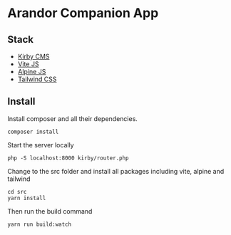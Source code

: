 # Arandor Companion App

## Stack
- [Kirby CMS](https://getkirby.com)
- [Vite JS](https://vitejs.dev)
- [Alpine JS](https://alpinejs.dev)
- [Tailwind CSS](https://tailwindcss.com)

## Install

Install composer and all their dependencies.

    composer install

Start the server locally

    php -S localhost:8000 kirby/router.php

Change to the src folder and install all packages including vite, alpine and tailwind

    cd src
    yarn install

Then run the build command

    yarn run build:watch
